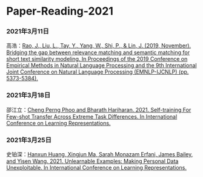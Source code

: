 # Paper-Reading-2021

### 2021年3月11日

高浩：[Rao, J., Liu, L., Tay, Y., Yang, W., Shi, P., & Lin, J. (2019, November). Bridging the gap between relevance matching and semantic matching for short text similarity modeling. In Proceedings of the 2019 Conference on Empirical Methods in Natural Language Processing and the 9th International Joint Conference on Natural Language Processing (EMNLP-IJCNLP) (pp. 5373-5384).](https://cs.uwaterloo.ca/~jimmylin/publications/Rao_etal_EMNLP2019.pdf)

### 2021年3月18日

邵江立：[Cheng Perng Phoo and Bharath Hariharan. 2021. Self-training For Few-shot Transfer Across Extreme Task Differences. In International Conference on Learning Representations.](https://openreview.net/forum?id=O3Y56aqpChA)

### 2021年3月25日

史铂深：[Hanxun Huang, Xingjun Ma, Sarah Monazam Erfani, James Bailey, and Yisen Wang. 2021. Unlearnable Examples: Making Personal Data Unexploitable. In International Conference on Learning Representations.](https://openreview.net/forum?id=iAmZUo0DxC0)

